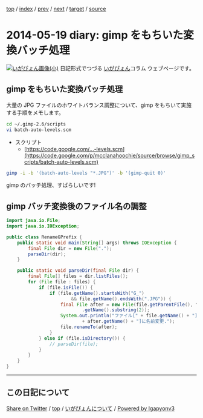 [top](../index.html) 
 / [index](index.html) 
 / [prev](ig140517.html) 
 / [next](ig140522.html) 
 / [target](https://igapyon.github.io/diary/2014/ig140519.html) 
 / [source](https://github.com/igapyon/diary/blob/master/2014/ig140519.src.md) 

2014-05-19 diary: gimp をもちいた変換バッチ処理
=====================================================================================================
[![いがぴょん画像(小)](https://igapyon.github.io/diary/images/iga200306s.jpg "いがぴょん")](https://igapyon.github.io/diary/memo/memoigapyon.html) 日記形式でつづる [いがぴょん](https://igapyon.github.io/diary/memo/memoigapyon.html)コラム ウェブページです。

## gimp をもちいた変換バッチ処理

大量の JPG ファイルのホワイトバランス調整について、gimp をもちいて実施する手順をメモします。

```sh
cd ~/.gimp-2.6/scripts
vi batch-auto-levels.scm 
```



* スクリプト
  * [https://code.google.com/...-levels.scm](https://code.google.com/p/mcclanahoochie/source/browse/gimp_scripts/batch-auto-levels.scm)



```sh
gimp -i -b '(batch-auto-levels "*.JPG")' -b '(gimp-quit 0)'
```


gimp のバッチ処理、すばらしいです!


## gimp バッチ変換後のファイル名の調整


```java
import java.io.File;
import java.io.IOException;

public class RenameGPrefix {
    public static void main(String[] args) throws IOException {
        final File dir = new File(".");
        parseDir(dir);
    }

    public static void parseDir(final File dir) {
        final File[] files = dir.listFiles();
        for (File file : files) {
            if (file.isFile()) {
                if (file.getName().startsWith("G_")
                        && file.getName().endsWith(".JPG")) {
                    final File after = new File(file.getParentFile(), file
                            .getName().substring(2));
                    System.out.println("ファイル[" + file.getName() + "]をファイル["
                            + after.getName() + "]に名前変更.");
                    file.renameTo(after);
                }
            } else if (file.isDirectory()) {
                // parseDir(file);
            }
        }
    }
}
```


----------------------------------------------------------------------------------------------------

## この日記について

[Share on Twitter](https://twitter.com/intent/tweet?hashtags=igapyon%2Cdiary%2C%E3%81%84%E3%81%8C%E3%81%B4%E3%82%87%E3%82%93&text=gimp+%E3%82%92%E3%82%82%E3%81%A1%E3%81%84%E3%81%9F%E5%A4%89%E6%8F%9B%E3%83%90%E3%83%83%E3%83%81%E5%87%A6%E7%90%86&url=https%3A%2F%2Figapyon.github.io%2Fdiary%2F2014%2Fig140519.html) / [top](../index.html) / [いがぴょんについて](https://igapyon.github.io/diary/memo/memoigapyon.html) / [Powered by Igapyonv3](https://github.com/igapyon/igapyonv3)
